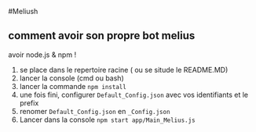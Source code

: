 #Meliush

## comment avoir son propre bot melius

avoir node.js  & npm !

1) se place dans le repertoire racine ( ou se situde le README.MD)
2) lancer la console (cmd ou bash)
3) lancer la commande ```npm install```
4) une fois fini, configurer ```Default_Config.json``` avec vos identifiants et le prefix
5) renomer ```Default_Config.json``` en ```_Config.json```
6) Lancer dans la console ```npm start app/Main_Melius.js```
